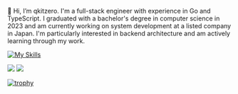 👋 Hi, I’m qkitzero.
I'm a full-stack engineer with experience in Go and TypeScript.
I graduated with a bachelor's degree in computer science in 2023 and am currently working on system development at a listed company in Japan.
I'm particularly interested in backend architecture and am actively learning through my work.

[![My Skills](https://skillicons.dev/icons?i=go,python,ts,react,nextjs,docker,gcp,aws)](https://skillicons.dev)

<img src="https://github-readme-stats.vercel.app/api/top-langs/?username=qkitzero&layout=pie&theme=onedark" />
<img src="https://github-readme-stats.vercel.app/api?username=qkitzero&show_icons=true&theme=onedark" />

<!-- ![Top Langs](https://github-readme-stats.vercel.app/api/top-langs/?username=qkitzero&layout=compact&theme=onedark)

[![Anurag's GitHub stats](https://github-readme-stats.vercel.app/api?username=qkitzero&show_icons=true&theme=onedark)](https://github.com/anuraghazra/github-readme-stats) -->

[![trophy](https://github-profile-trophy.vercel.app/?username=qkitzero&rank=-?,-C&theme=onedark)](https://github.com/ryo-ma/github-profile-trophy)